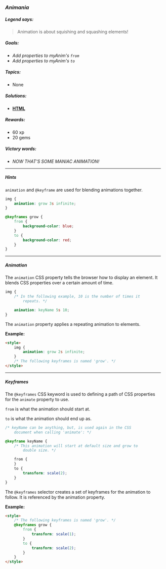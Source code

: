 ### _Animania_

##### _Legend says:_
> Animation is about squishing and squashing elements!

##### _Goals:_
+ _Add properties to myAnim's `from`_
+ _Add properties to myAnim's `to`_

##### _Topics:_
+ None

##### _Solutions:_
+ **[HTML](Animania.html)**

##### _Rewards:_
+ 60 xp
+ 20 gems

##### _Victory words:_
+ _NOW THAT'S SOME MANIAC ANIMATION!_

___

##### _Hints_

`animation` and `@keyframe` are used for blending animations together.

```css
img {
    animation: grow 3s infinite;
}

@keyframes grow {
    from {
        background-color: blue;
    }
    to {
        background-color: red;
    }
}
```

___

##### _Animation_

The `animation` CSS property tells the browser how to display an element. It blends CSS properties over a certain amount of time.

```css
img {
    /* In the following example, 10 is the number of times it 
        repeats. */

    animation: keyName 5s 10;
}
```

The `animation` property applies a repeating animation to elements.

**Example:**

```html
<style>
    img {
        animation: grow 2s infinite;
    }
    /* The following keyframes is named 'grow'. */
</style>
```

___

##### _Keyframes_

The `@keyframes` CSS keyword is used to defining a path of CSS properties for the `animate` property to use.

`from` is what the animation should start at.

`to` is what the animation should end up as.

```css
/* keyName can be anything, but, is used again in the CSS
    document when calling 'animate': */

@keyframe keyName {
    /* This animation will start at default size and grow to 
        double size. */

    from {
    }
    to {
        transform: scale(2);
    }
}
```

The `@keyframes` selector creates a set of keyframes for the animation to follow. It is referenced by the animation property.

**Example:**

```html
<style>
    /* The following keyframes is named 'grow'. */
    @keyframes grow {
        from {
            transform: scale(1);
        }
        to {
            transform: scale(2);
        }
    }
</style>
```

